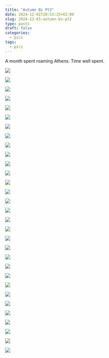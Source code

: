 ```yaml
---
title: "Autumn Bs Pt2"
date: 2024-12-01T20:53:25+02:00
slug: 2024-12-01-autumn-bs-pt2
type: posts
draft: false
categories:
  - pics
tags:
  - pics
---
```

A month spent roaming Athens. Time well spent.

![](/images/Autumn-bs-pt2/10-30-1.jpg)


![](/images/Autumn-bs-pt2/11-03-1.jpg)

![](/images/Autumn-bs-pt2/11-03-2.jpg)

![](/images/Autumn-bs-pt2/11-03-4.jpg)

![](/images/Autumn-bs-pt2/11-03-3.jpg)


![](/images/Autumn-bs-pt2/11-07-1.jpg)

![](/images/Autumn-bs-pt2/11-07-2.jpg)

![](/images/Autumn-bs-pt2/11-07-3.jpg)

![](/images/Autumn-bs-pt2/11-07-4.jpg)

![](/images/Autumn-bs-pt2/11-07-5.jpg)

![](/images/Autumn-bs-pt2/11-07-6.jpg)

![](/images/Autumn-bs-pt2/11-07-7.jpg)


![](/images/Autumn-bs-pt2/11-09-1.jpg)

![](/images/Autumn-bs-pt2/11-09-2.jpg)

![](/images/Autumn-bs-pt2/11-09-3.jpg)

![](/images/Autumn-bs-pt2/11-09-5.jpg)


![](/images/Autumn-bs-pt2/11-10-1.jpg)

![](/images/Autumn-bs-pt2/11-10-2.jpg)

![](/images/Autumn-bs-pt2/11-10-3.jpg)


![](/images/Autumn-bs-pt2/11-16-1.jpg)


![](/images/Autumn-bs-pt2/11-22-1.jpg)

![](/images/Autumn-bs-pt2/11-22-2.jpg)

![](/images/Autumn-bs-pt2/11-22-3.jpg)


![](/images/Autumn-bs-pt2/11-23-1.jpg)

![](/images/Autumn-bs-pt2/11-23-5.jpg)

![](/images/Autumn-bs-pt2/11-23-6.jpg)

![](/images/Autumn-bs-pt2/11-23-2.jpg)

![](/images/Autumn-bs-pt2/11-23-3.jpg)

![](/images/Autumn-bs-pt2/11-23-4.jpg)


![](/images/Autumn-bs-pt2/11-26-1.jpg)

![](/images/Autumn-bs-pt2/11-26-2.jpg)